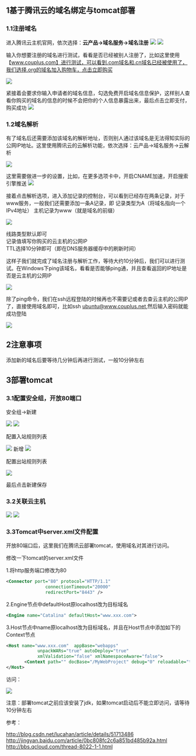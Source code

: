 ## 1基于腾讯云的域名绑定与tomcat部署

### 1.1注册域名
进入腾讯云主机官网，依次选择：**云产品->域名服务->域名注册**
![](../images/tool/tengxuyun/txy-register1.png)
![](../images/tool/tengxuyun/txy-register2.png)

输入你想要注册的域名进行测试，看看是否已经被别人注册了，比如这里使用【www.couplus.com】进行测试，可以看到.com域名和.cn域名已经被使用了，我们选择.org的域名加入购物车，点击立即购买

![](../images/tool/tengxuyun/txy-register3.png)

紧接着会要求你输入申请者的域名信息，勾选免费开启域名信息保护，这样别人查看你购买的域名的信息的时候不会把你的个人信息暴露出来，最后点击立即支付，购买成功
![](../images/tool/tengxuyun/txy-register4.png)

### 1.2域名解析

有了域名后还需要添加该域名的解析地址，否则别人通过该域名是无法得知实际的公网IP地址。这里使用腾讯云的云解析功能，依次选择：云产品->域名服务->云解析

![](../images/tool/tengxuyun/txy-resolve1.png)

这里需要做进一步的设置，比如，在更多选项卡中，开启CNAME加速，开启搜索引擎推送
![](../images/tool/tengxuyun/txy-resolve2.png)

接着点击解析选项，进入添加记录的控制台，可以看到已经存在两条记录，对于www服务，一般我们还需要添加一条A记录，即
记录类型为A（将域名指向一个IPv4地址）
主机记录为www（就是域名的前缀）

![](../images/tool/tengxuyun/txy-resolve3.png)

线路类型默认即可  
记录值填写你购买的云主机的公网IP  
TTL选择10分钟即可（即在DNS服务器缓存中的刷新时间）  

这样子我们就完成了域名注册与解析工作，等待大约10分钟后，我们可以进行测试。在Windows下ping该域名，看看是否能够ping通，并且查看返回的IP地址是否是云主机的公网IP

![](../images/tool/tengxuyun/txy-resolve4.png)

除了ping命令，我们在ssh远程登陆的时候再也不需要记或者去查云主机的公网IP了，直接使用域名即可，比如ssh ubuntu@www.couplus.net,然后输入密码就能成功登陆

![](../images/tool/tengxuyun/txy-resolve5.png)

## 2注意事项

添加新的域名后要等待几分钟后再进行测试，一般10分钟左右

## 3部署tomcat

### 3.1配置安全组，开放80端口
安全组->新建

![](../images/tool/tengxuyun/txy-securityGroup1.png)
![](../images/tool/tengxuyun/txy-securityGroup2.png)


配置入站规则列表

![](../images/tool/tengxuyun/txy-securityGroup3.png)
新增
![](../images/tool/tengxuyun/txy-securityGroup4.png)


配置出站规则列表

![](../images/tool/tengxuyun/txy-securityGroup5.png)

最后点击新建保存


### 3.2关联云主机

![](../images/tool/tengxuyun/txy-link1.png)
![](../images/tool/tengxuyun/txy-link2.png)

### 3.3Tomcat中server.xml文件配置
开放80端口后，这里我们在腾讯云部署tomcat，使用域名对其进行访问。

修改一下tomcat的server.xml文件

1.将http服务端口修改为80
```xml
<Connector port="80" protocol="HTTP/1.1"
               connectionTimeout="20000"
               redirectPort="8443" />
```


2.Engine节点中defaultHost原localhost改为目标域名
```xml
<Engine name="Catalina" defaultHost="www.xxx.com">
```

3.Host节点中name原localhost改为目标域名，并且在Host节点中添加如下的Context节点
```xml
<Host name="www.xxx.com"  appBase="webapps"
            unpackWARs="true" autoDeploy="true"
            xmlValidation="false" xmlNamespaceAware="false">
       <Context path="" docBase="/MyWebProject" debug="0" reloadable="true"></Context>
</Host>
```

访问： 

![](../images/tool/tengxuyun/txy-tomcat-result.png)

注意：部署tomcat之前应该安装了jdk，如果tomcat启动后不能立即访问，请等待10分钟左右

参考：

http://blog.csdn.net/lucahan/article/details/51713486
http://jingyan.baidu.com/article/0bc808fc2c6a851bd485b92a.html
http://bbs.qcloud.com/thread-8022-1-1.html